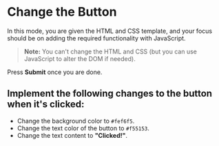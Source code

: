 # Change the Button

In this mode, you are given the HTML and CSS template, and your focus should be on adding the required functionality with JavaScript.

> **Note:** You can't change the HTML and CSS (but you can use JavaScript to alter the DOM if needed).

Press **Submit** once you are done.

## Implement the following changes to the button when it's clicked:

- Change the background color to `#fef6f5`.
- Change the text color of the button to `#f55153`.
- Change the text content to **"Clicked!"**.